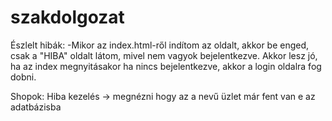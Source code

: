 # szakdolgozat

Észlelt hibák:
-Mikor az index.html-ről indítom az oldalt, akkor be enged, csak a "HIBA" oldalt látom, mivel nem vagyok bejelentkezve.
Akkor lesz jó, ha az index megnyitásakor ha nincs bejelentkezve, akkor a login oldalra fog dobni.

Shopok:
Hiba kezelés -> megnézni hogy az a nevű üzlet már fent van e az adatbázisba
